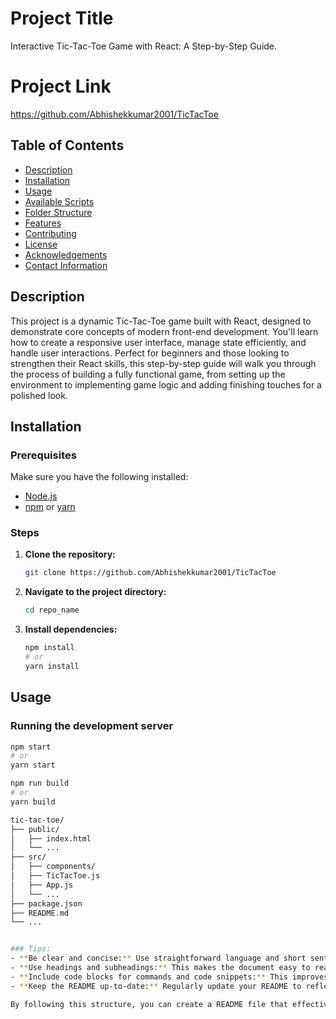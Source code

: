 # Project Title

Interactive Tic-Tac-Toe Game with React: A Step-by-Step Guide.

# Project Link

https://github.com/Abhishekkumar2001/TicTacToe

## Table of Contents
- [Description](#description)
- [Installation](#installation)
- [Usage](#usage)
- [Available Scripts](#available-scripts)
- [Folder Structure](#folder-structure)
- [Features](#features)
- [Contributing](#contributing)
- [License](#license)
- [Acknowledgements](#acknowledgements)
- [Contact Information](#contact-information)

## Description

This project is a dynamic Tic-Tac-Toe game built with React, designed to demonstrate core concepts of modern front-end development. You'll learn how to create a responsive user interface, manage state efficiently, and handle user interactions. Perfect for beginners and those looking to strengthen their React skills, this step-by-step guide will walk you through the process of building a fully functional game, from setting up the environment to implementing game logic and adding finishing touches for a polished look.

## Installation

### Prerequisites
Make sure you have the following installed:
- [Node.js](https://nodejs.org/)
- [npm](https://www.npmjs.com/) or [yarn](https://yarnpkg.com/)

### Steps
1. **Clone the repository:**
    ```sh
    git clone https://github.com/Abhishekkumar2001/TicTacToe
    ```
2. **Navigate to the project directory:**
    ```sh
    cd repo_name
    ```
3. **Install dependencies:**
    ```sh
    npm install
    # or
    yarn install
    ```

## Usage

### Running the development server
```sh
npm start
# or
yarn start

npm run build
# or
yarn build

tic-tac-toe/
├── public/
│   ├── index.html
│   └── ...
├── src/
│   ├── components/
│   ├── TicTacToe.js
│   ├── App.js
│   └── ...
├── package.json
├── README.md
└── ...


### Tips:
- **Be clear and concise:** Use straightforward language and short sentences.
- **Use headings and subheadings:** This makes the document easy to read.
- **Include code blocks for commands and code snippets:** This improves readability and clarity.
- **Keep the README up-to-date:** Regularly update your README to reflect changes in your project.

By following this structure, you can create a README file that effectively communicates the purpose, usage, and contribution guidelines for your React project.

